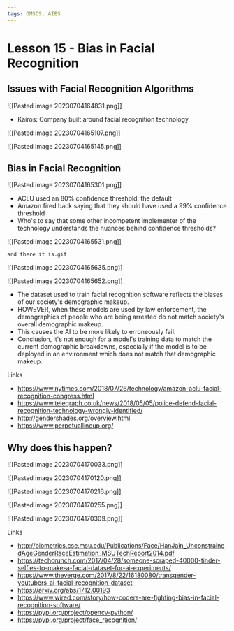 ```yaml
---
tags: OMSCS, AIES
---
```

# Lesson 15 - Bias in Facial Recognition

## Issues with Facial Recognition Algorithms
![[Pasted image 20230704164831.png]]

- Kairos: Company built around facial recognition technology

![[Pasted image 20230704165107.png]]

![[Pasted image 20230704165145.png]]

## Bias in Facial Recognition
![[Pasted image 20230704165301.png]]

- ACLU used an 80% confidence threshold, the default
- Amazon fired back saying that they should have used a 99% confidence threshold
- Who's to say that some other incompetent implementer of the technology understands the nuances behind confidence thresholds?

![[Pasted image 20230704165531.png]]

`and there it is.gif`

![[Pasted image 20230704165635.png]]

![[Pasted image 20230704165652.png]]

- The dataset used to train facial recognition software reflects the biases of our society's demographic makeup.
- HOWEVER, when these models are used by law enforcement, the demographics of people who are being arrested do not match society's overall demographic makeup.
- This causes the AI to be more likely to erroneously fail.
- Conclusion, it's not enough for a model's training data to match the current demographic breakdowns, especially if the model is to be deployed in an environment which does not match that demographic makeup.

Links
- https://www.nytimes.com/2018/07/26/technology/amazon-aclu-facial-recognition-congress.html
- https://www.telegraph.co.uk/news/2018/05/05/police-defend-facial-recognition-technology-wrongly-identified/
- http://gendershades.org/overview.html
- https://www.perpetuallineup.org/

## Why does this happen?
![[Pasted image 20230704170033.png]]

![[Pasted image 20230704170120.png]]

![[Pasted image 20230704170216.png]]

![[Pasted image 20230704170255.png]]

![[Pasted image 20230704170309.png]]

Links
- http://biometrics.cse.msu.edu/Publications/Face/HanJain_UnconstrainedAgeGenderRaceEstimation_MSUTechReport2014.pdf
- https://techcrunch.com/2017/04/28/someone-scraped-40000-tinder-selfies-to-make-a-facial-dataset-for-ai-experiments/
- https://www.theverge.com/2017/8/22/16180080/transgender-youtubers-ai-facial-recognition-dataset
- https://arxiv.org/abs/1712.00193
- https://www.wired.com/story/how-coders-are-fighting-bias-in-facial-recognition-software/
- https://pypi.org/project/opencv-python/
- https://pypi.org/project/face_recognition/
